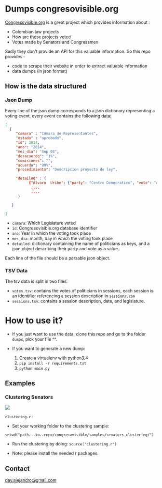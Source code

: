 # Dumps congresovisible.org

[Congresovisible.org](http://www.congresovisible.org) is a great project which provides information about :

- Colombian law projects
- How are those projects voted
- Votes made by Senators and Congressmen

Sadly they don't provide an API for this valuable information.  So this repo provides :

- code to scrape their website in order to extract valuable information
- data dumps (in json format)


## How is the data structured

### Json Dump 

Every line of the json dump corresponds to a json dictionary representing a voting event, every event contains the following data: 

```json
[
  { 
     "camara" : "Cámara de Representantes",
     "estado" : "aprobado",
     "id": 3014,
     "ano": "2014",
     "mes_dia": "Sep 03",
     "desacuerdo": "1%",
     "comisiones": "",
     "acuerdo": "99%",
     "procedimiento": "Descripcion proyecto de ley",

     "detailed" : {
     	   {"Álvaro  Uribe": {"party": "Centro Democratico", "vote": "Aprobado"},
     	    ....
     	    ....
      }

   }

]
```

- `camara`: Which Legislature voted
- `id`: Congresovisible.org database identifier
- `ano`: Year in which the voting took place
- `mes_dia`: month, day in which the voting took place
- `detailed`: dictionary containing the name of politicians as keys, and a json object describing their party and vote as a value.

Each line of the file should be a parsable json object.

### TSV Data

The tsv data is split in two files:

- `votes.tsv`: contains the votes of politicians in sessions, each session is an identifier referencing a session description in `sessions.csv`
- `sessions.tsv`: contains a session description, date, and legislature.

# How to use it?

- If you just want to use the data, clone this repo and go to the folder `dumps`, pick your file ^^.

- If you want to generate a new dump: 

   1. Create a virtualenv with python3.4
   2. `pip install -r requirements.txt`
   3. `python main.py`

## Examples

### Clustering Senators

 ![](https://d262ilb51hltx0.cloudfront.net/max/2000/1*EMhjnbqtFA5Qjf8wBWo54w.png)

`clustering.r` : 
   
   - Set your working folder to the clustering sample: 
   ```
   setwd("path...to..repo/congresovisible/samples/senators_clustering/")
   ```

   - Run the clustering by doing: `source("clustering.r")`

   - Note: please install the needed r packages.



## Contact

dav.alejandro@gmail.com
